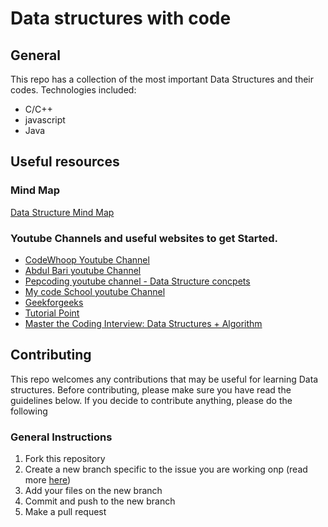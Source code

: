 Data structures with code
===============================

## General
This repo has a collection of the most important Data Structures and their codes.
Technologies included:
- C/C++
- javascript
- Java


## Useful resources
### Mind Map
[Data Structure Mind Map](https://coggle.it/diagram/W5E5tqYlrXvFJPsq/t/master-the-interview-click-here-for-course-link)

### Youtube Channels and useful websites to get Started.
* [CodeWhoop Youtube Channel](https://www.youtube.com/c/codewhoop/)
* [Abdul Bari youtube Channel](https://www.youtube.com/channel/UCZCFT11CWBi3MHNlGf019nw)
* [Pepcoding youtube channel - Data Structure concpets](https://www.youtube.com/channel/UC7rNzgC2fEBVpb-q_acpsmw)
* [My code School youtube Channel](https://www.youtube.com/watch?v=92S4zgXN17o&list=PL2_aWCzGMAwI3W_JlcBbtYTwiQSsOTa6P)
* [Geekforgeeks](geeksforgeeks.org)
* [Tutorial Point](https://www.tutorialspoint.com/index.htm)
* [Master the Coding Interview: Data Structures + Algorithm](https://www.udemy.com/course/master-the-coding-interview-data-structures-algorithms/)

## Contributing 
This repo welcomes any contributions that may be useful for learning Data structures. 
Before contributing, please make sure you have read the guidelines below. If you decide to contribute anything, please do the following

### General Instructions
1. Fork this repository
2. Create a new branch specific to the issue you are working onp (read more [here](https://guides.github.com/introduction/flow/))
3. Add your files on the new branch
4. Commit and push to the new branch
5. Make a pull request
